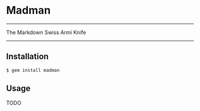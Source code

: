 Madman
==================================================

---

The Markdown Swiss Armi Knife

---

Installation
--------------------------------------------------

    $ gem install madman



Usage
--------------------------------------------------

TODO
